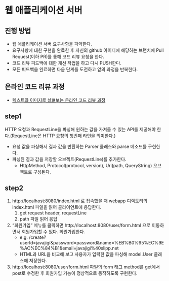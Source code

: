 # 웹 애플리케이션 서버
## 진행 방법
* 웹 애플리케이션 서버 요구사항을 파악한다.
* 요구사항에 대한 구현을 완료한 후 자신의 github 아이디에 해당하는 브랜치에 Pull Request(이하 PR)를 통해 코드 리뷰 요청을 한다.
* 코드 리뷰 피드백에 대한 개선 작업을 하고 다시 PUSH한다.
* 모든 피드백을 완료하면 다음 단계를 도전하고 앞의 과정을 반복한다.

## 온라인 코드 리뷰 과정
* [텍스트와 이미지로 살펴보는 온라인 코드 리뷰 과정](https://github.com/next-step/nextstep-docs/tree/master/codereview)



## step1
HTTP 요청과 RequestLine을 파싱해 원하는 값을 가져올 수 있는 API를 제공해야 한다.(RequestLine은 HTTP 요청의 첫번째 라인을 의미한다.)

- 요청 값을 파싱해서 결과 값을 반환하는 Parser 클래스와 parse 메소드를 구현한다.
- 파싱된 결과 값을 저장할 오브젝트(RequestLine)를 추가한다.
  - HttpMethod, Protocol(protocol, version), Uri(path, QueryString) 오브젝트로 구성된다.

## step2

1. http://localhost:8080/index.html 로 접속했을 때 webapp 디렉토리의 index.html 파일을 읽어 클라이언트에 응답한다.
   1. get request header, requestLine
   2. path 파일 읽어 응답
2. “회원가입” 메뉴를 클릭하면 http://localhost:8080/user/form.html 으로 이동하면서 회원가입할 수 있다. 회원가입한다.
   - e.g. /create?userId=javajigi&password=password&name=%EB%B0%95%EC%9E%AC%EC%84%B1&email=javajigi%40slipp.net
   - HTML과 URL을 비교해 보고 사용자가 입력한 값을 파싱해 model.User 클래스에 저장한다.
3. http://localhost:8080/user/form.html 파일의 form 태그 method를 get에서 post로 수정한 후 회원가입 기능이 정상적으로 동작하도록 구현한다.
